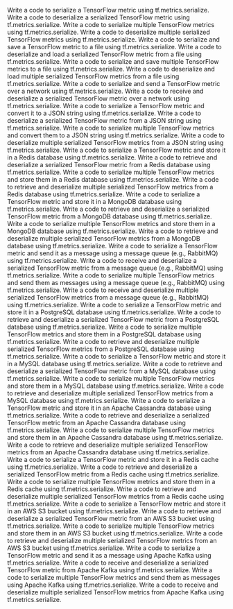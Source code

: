 Write a code to serialize a TensorFlow metric using tf.metrics.serialize.
Write a code to deserialize a serialized TensorFlow metric using tf.metrics.serialize.
Write a code to serialize multiple TensorFlow metrics using tf.metrics.serialize.
Write a code to deserialize multiple serialized TensorFlow metrics using tf.metrics.serialize.
Write a code to serialize and save a TensorFlow metric to a file using tf.metrics.serialize.
Write a code to deserialize and load a serialized TensorFlow metric from a file using tf.metrics.serialize.
Write a code to serialize and save multiple TensorFlow metrics to a file using tf.metrics.serialize.
Write a code to deserialize and load multiple serialized TensorFlow metrics from a file using tf.metrics.serialize.
Write a code to serialize and send a TensorFlow metric over a network using tf.metrics.serialize.
Write a code to receive and deserialize a serialized TensorFlow metric over a network using tf.metrics.serialize.
Write a code to serialize a TensorFlow metric and convert it to a JSON string using tf.metrics.serialize.
Write a code to deserialize a serialized TensorFlow metric from a JSON string using tf.metrics.serialize.
Write a code to serialize multiple TensorFlow metrics and convert them to a JSON string using tf.metrics.serialize.
Write a code to deserialize multiple serialized TensorFlow metrics from a JSON string using tf.metrics.serialize.
Write a code to serialize a TensorFlow metric and store it in a Redis database using tf.metrics.serialize.
Write a code to retrieve and deserialize a serialized TensorFlow metric from a Redis database using tf.metrics.serialize.
Write a code to serialize multiple TensorFlow metrics and store them in a Redis database using tf.metrics.serialize.
Write a code to retrieve and deserialize multiple serialized TensorFlow metrics from a Redis database using tf.metrics.serialize.
Write a code to serialize a TensorFlow metric and store it in a MongoDB database using tf.metrics.serialize.
Write a code to retrieve and deserialize a serialized TensorFlow metric from a MongoDB database using tf.metrics.serialize.
Write a code to serialize multiple TensorFlow metrics and store them in a MongoDB database using tf.metrics.serialize.
Write a code to retrieve and deserialize multiple serialized TensorFlow metrics from a MongoDB database using tf.metrics.serialize.
Write a code to serialize a TensorFlow metric and send it as a message using a message queue (e.g., RabbitMQ) using tf.metrics.serialize.
Write a code to receive and deserialize a serialized TensorFlow metric from a message queue (e.g., RabbitMQ) using tf.metrics.serialize.
Write a code to serialize multiple TensorFlow metrics and send them as messages using a message queue (e.g., RabbitMQ) using tf.metrics.serialize.
Write a code to receive and deserialize multiple serialized TensorFlow metrics from a message queue (e.g., RabbitMQ) using tf.metrics.serialize.
Write a code to serialize a TensorFlow metric and store it in a PostgreSQL database using tf.metrics.serialize.
Write a code to retrieve and deserialize a serialized TensorFlow metric from a PostgreSQL database using tf.metrics.serialize.
Write a code to serialize multiple TensorFlow metrics and store them in a PostgreSQL database using tf.metrics.serialize.
Write a code to retrieve and deserialize multiple serialized TensorFlow metrics from a PostgreSQL database using tf.metrics.serialize.
Write a code to serialize a TensorFlow metric and store it in a MySQL database using tf.metrics.serialize.
Write a code to retrieve and deserialize a serialized TensorFlow metric from a MySQL database using tf.metrics.serialize.
Write a code to serialize multiple TensorFlow metrics and store them in a MySQL database using tf.metrics.serialize.
Write a code to retrieve and deserialize multiple serialized TensorFlow metrics from a MySQL database using tf.metrics.serialize.
Write a code to serialize a TensorFlow metric and store it in an Apache Cassandra database using tf.metrics.serialize.
Write a code to retrieve and deserialize a serialized TensorFlow metric from an Apache Cassandra database using tf.metrics.serialize.
Write a code to serialize multiple TensorFlow metrics and store them in an Apache Cassandra database using tf.metrics.serialize.
Write a code to retrieve and deserialize multiple serialized TensorFlow metrics from an Apache Cassandra database using tf.metrics.serialize.
Write a code to serialize a TensorFlow metric and store it in a Redis cache using tf.metrics.serialize.
Write a code to retrieve and deserialize a serialized TensorFlow metric from a Redis cache using tf.metrics.serialize.
Write a code to serialize multiple TensorFlow metrics and store them in a Redis cache using tf.metrics.serialize.
Write a code to retrieve and deserialize multiple serialized TensorFlow metrics from a Redis cache using tf.metrics.serialize.
Write a code to serialize a TensorFlow metric and store it in an AWS S3 bucket using tf.metrics.serialize.
Write a code to retrieve and deserialize a serialized TensorFlow metric from an AWS S3 bucket using tf.metrics.serialize.
Write a code to serialize multiple TensorFlow metrics and store them in an AWS S3 bucket using tf.metrics.serialize.
Write a code to retrieve and deserialize multiple serialized TensorFlow metrics from an AWS S3 bucket using tf.metrics.serialize.
Write a code to serialize a TensorFlow metric and send it as a message using Apache Kafka using tf.metrics.serialize.
Write a code to receive and deserialize a serialized TensorFlow metric from Apache Kafka using tf.metrics.serialize.
Write a code to serialize multiple TensorFlow metrics and send them as messages using Apache Kafka using tf.metrics.serialize.
Write a code to receive and deserialize multiple serialized TensorFlow metrics from Apache Kafka using tf.metrics.serialize.